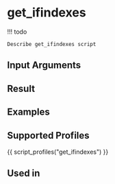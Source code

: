 

# get_ifindexes

<!-- prettier-ignore -->
!!! todo

    Describe get_ifindexes script

## Input Arguments

## Result

## Examples

## Supported Profiles

{{ script_profiles("get_ifindexes") }}

## Used in
